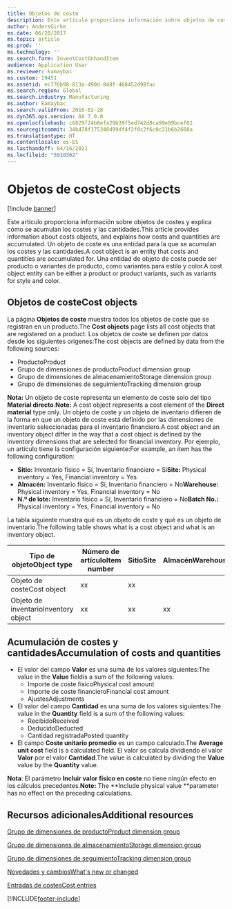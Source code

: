 ```yaml
---
title: Objetos de coste
description: Este artículo proporciona información sobre objetos de costes y explica cómo se acumulan los costes y las cantidades. Un objeto de coste es una entidad para la que se acumulan los costes y las cantidades. Una entidad de objeto de coste puede ser producto o variantes de producto, como variantes para estilo y color.
author: AndersGirke
ms.date: 06/20/2017
ms.topic: article
ms.prod: ''
ms.technology: ''
ms.search.form: InventCostOnhandItem
audience: Application User
ms.reviewer: kamaybac
ms.custom: 19451
ms.assetid: ec776b98-813a-490d-848f-468452d98fac
ms.search.region: Global
ms.search.industry: Manufacturing
ms.author: kamaybac
ms.search.validFrom: 2016-02-28
ms.dyn365.ops.version: AX 7.0.0
ms.openlocfilehash: c6829f24b8efa29b39f5ed742d8ca99e09bcef01
ms.sourcegitcommit: 34b478f175348d99df4f2f0c2f6c0c21b6b2660a
ms.translationtype: HT
ms.contentlocale: es-ES
ms.lasthandoff: 04/16/2021
ms.locfileid: "5910362"
---
```

# <a name="cost-objects"></a><span data-ttu-id="40136-105">Objetos de coste</span><span class="sxs-lookup"><span data-stu-id="40136-105">Cost objects</span></span>

[!include [banner](../includes/banner.md)]

<span data-ttu-id="40136-106">Este artículo proporciona información sobre objetos de costes y explica cómo se acumulan los costes y las cantidades.</span><span class="sxs-lookup"><span data-stu-id="40136-106">This article provides information about costs objects, and explains how costs and quantities are accumulated.</span></span> <span data-ttu-id="40136-107">Un objeto de coste es una entidad para la que se acumulan los costes y las cantidades.</span><span class="sxs-lookup"><span data-stu-id="40136-107">A cost object is an entity that costs and quantities are accumulated for.</span></span> <span data-ttu-id="40136-108">Una entidad de objeto de coste puede ser producto o variantes de producto, como variantes para estilo y color.</span><span class="sxs-lookup"><span data-stu-id="40136-108">A cost object entity can be either a product or product variants, such as variants for style and color.</span></span>  

## <a name="cost-objects"></a><span data-ttu-id="40136-109">Objetos de coste</span><span class="sxs-lookup"><span data-stu-id="40136-109">Cost objects</span></span>

<span data-ttu-id="40136-110">La página **Objetos de coste** muestra todos los objetos de coste que se registran en un producto.</span><span class="sxs-lookup"><span data-stu-id="40136-110">The **Cost objects** page lists all cost objects that are registered on a product.</span></span> <span data-ttu-id="40136-111">Los objetos de coste se definen por datos desde los siguientes orígenes:</span><span class="sxs-lookup"><span data-stu-id="40136-111">The cost objects are defined by data from the following sources:</span></span>

-   <span data-ttu-id="40136-112">Producto</span><span class="sxs-lookup"><span data-stu-id="40136-112">Product</span></span>
-   <span data-ttu-id="40136-113">Grupo de dimensiones de producto</span><span class="sxs-lookup"><span data-stu-id="40136-113">Product dimension group</span></span>
-   <span data-ttu-id="40136-114">Grupo de dimensiones de almacenamiento</span><span class="sxs-lookup"><span data-stu-id="40136-114">Storage dimension group</span></span>
-   <span data-ttu-id="40136-115">Grupo de dimensiones de seguimiento</span><span class="sxs-lookup"><span data-stu-id="40136-115">Tracking dimension group</span></span>

<span data-ttu-id="40136-116">**Nota:** Un objeto de coste representa un elemento de coste solo del tipo **Material directo**.</span><span class="sxs-lookup"><span data-stu-id="40136-116">**Note:** A cost object represents a cost element of the **Direct material** type only.</span></span> <span data-ttu-id="40136-117">Un objeto de coste y un objeto de inventario difieren de la forma en que un objeto de coste está definido por las dimensiones de inventario seleccionadas para el inventario financiero.</span><span class="sxs-lookup"><span data-stu-id="40136-117">A cost object and an inventory object differ in the way that a cost object is defined by the inventory dimensions that are selected for financial inventory.</span></span> <span data-ttu-id="40136-118">Por ejemplo, un artículo tiene la configuración siguiente:</span><span class="sxs-lookup"><span data-stu-id="40136-118">For example, an item has the following configuration:</span></span>

-   <span data-ttu-id="40136-119">**Sitio:** Inventario físico = Sí, Inventario financiero = Sí</span><span class="sxs-lookup"><span data-stu-id="40136-119">**Site:** Physical inventory = Yes, Financial inventory = Yes</span></span>
-   <span data-ttu-id="40136-120">**Almacén:** Inventario físico = Sí, Inventario financiero = No</span><span class="sxs-lookup"><span data-stu-id="40136-120">**Warehouse:** Physical inventory = Yes, Financial inventory = No</span></span>
-   <span data-ttu-id="40136-121">**N.º de lote:** Inventario físico = Sí, Inventario financiero = No</span><span class="sxs-lookup"><span data-stu-id="40136-121">**Batch No.:** Physical inventory = Yes, Financial inventory = No</span></span>

<span data-ttu-id="40136-122">La tabla siguiente muestra qué es un objeto de coste y qué es un objeto de inventario.</span><span class="sxs-lookup"><span data-stu-id="40136-122">The following table shows what is a cost object and what is an inventory object.</span></span>

| <span data-ttu-id="40136-123">Tipo de objeto</span><span class="sxs-lookup"><span data-stu-id="40136-123">Object type</span></span>      | <span data-ttu-id="40136-124">Número de artículo</span><span class="sxs-lookup"><span data-stu-id="40136-124">Item number</span></span> | <span data-ttu-id="40136-125">Sitio</span><span class="sxs-lookup"><span data-stu-id="40136-125">Site</span></span> | <span data-ttu-id="40136-126">Almacén</span><span class="sxs-lookup"><span data-stu-id="40136-126">Warehouse</span></span> | <span data-ttu-id="40136-127">N.º de lote</span><span class="sxs-lookup"><span data-stu-id="40136-127">Batch No.</span></span> |
|------------------|-------------|------|-----------|-----------|
| <span data-ttu-id="40136-128">Objeto de coste</span><span class="sxs-lookup"><span data-stu-id="40136-128">Cost object</span></span>      | <span data-ttu-id="40136-129">x</span><span class="sxs-lookup"><span data-stu-id="40136-129">x</span></span>           | <span data-ttu-id="40136-130">x</span><span class="sxs-lookup"><span data-stu-id="40136-130">x</span></span>    |           |           |
| <span data-ttu-id="40136-131">Objeto de inventario</span><span class="sxs-lookup"><span data-stu-id="40136-131">Inventory object</span></span> | <span data-ttu-id="40136-132">x</span><span class="sxs-lookup"><span data-stu-id="40136-132">x</span></span>           | <span data-ttu-id="40136-133">x</span><span class="sxs-lookup"><span data-stu-id="40136-133">x</span></span>    |  <span data-ttu-id="40136-134">x</span><span class="sxs-lookup"><span data-stu-id="40136-134">x</span></span>        | <span data-ttu-id="40136-135">x</span><span class="sxs-lookup"><span data-stu-id="40136-135">x</span></span>         |

## <a name="accumulation-of-costs-and-quantities"></a><span data-ttu-id="40136-136">Acumulación de costes y cantidades</span><span class="sxs-lookup"><span data-stu-id="40136-136">Accumulation of costs and quantities</span></span>
-   <span data-ttu-id="40136-137">El valor del campo **Valor** es una suma de los valores siguientes:</span><span class="sxs-lookup"><span data-stu-id="40136-137">The value in the **Value** fieldis a sum of the following values:</span></span>
    -   <span data-ttu-id="40136-138">Importe de coste físico</span><span class="sxs-lookup"><span data-stu-id="40136-138">Physical cost amount</span></span>
    -   <span data-ttu-id="40136-139">Importe de coste financiero</span><span class="sxs-lookup"><span data-stu-id="40136-139">Financial cost amount</span></span>
    -   <span data-ttu-id="40136-140">Ajustes</span><span class="sxs-lookup"><span data-stu-id="40136-140">Adjustments</span></span>
-   <span data-ttu-id="40136-141">El valor del campo **Cantidad** es una suma de los valores siguientes:</span><span class="sxs-lookup"><span data-stu-id="40136-141">The value in the **Quantity** field is a sum of the following values:</span></span>
    -   <span data-ttu-id="40136-142">Recibido</span><span class="sxs-lookup"><span data-stu-id="40136-142">Received</span></span>
    -   <span data-ttu-id="40136-143">Deducido</span><span class="sxs-lookup"><span data-stu-id="40136-143">Deducted</span></span>
    -   <span data-ttu-id="40136-144">Cantidad registrada</span><span class="sxs-lookup"><span data-stu-id="40136-144">Posted quantity</span></span>
-   <span data-ttu-id="40136-145">El campo **Coste unitario promedio** es un campo calculado.</span><span class="sxs-lookup"><span data-stu-id="40136-145">The **Average unit cost** field is a calculated field.</span></span> <span data-ttu-id="40136-146">El valor se calcula dividiendo el valor **Valor** por el valor **Cantidad**.</span><span class="sxs-lookup"><span data-stu-id="40136-146">The value is calculated by dividing the **Value** value by the **Quantity** value.</span></span>

<span data-ttu-id="40136-147">**Nota**: El parámetro **Incluir valor físico en coste** no tiene ningún efecto en los cálculos precedentes.</span><span class="sxs-lookup"><span data-stu-id="40136-147">**Note:** The \*\*Include physical value \*\*parameter has no effect on the preceding calculations.</span></span>

<a name="additional-resources"></a><span data-ttu-id="40136-148">Recursos adicionales</span><span class="sxs-lookup"><span data-stu-id="40136-148">Additional resources</span></span>
--------

[<span data-ttu-id="40136-149">Grupo de dimensiones de producto</span><span class="sxs-lookup"><span data-stu-id="40136-149">Product dimension group</span></span>](/dynamicsax-2012/appuser-itpro/about-product-dimensions)

[<span data-ttu-id="40136-150">Grupo de dimensiones de almacenamiento</span><span class="sxs-lookup"><span data-stu-id="40136-150">Storage dimension group</span></span>](/dynamicsax-2012//storage-dimension-groups-form)

[<span data-ttu-id="40136-151">Grupo de dimensiones de seguimiento</span><span class="sxs-lookup"><span data-stu-id="40136-151">Tracking dimension group</span></span>](/dynamicsax-2012//tracking-dimension-groups-form)

[<span data-ttu-id="40136-152">Novedades y cambios</span><span class="sxs-lookup"><span data-stu-id="40136-152">What's new or changed</span></span>](../../fin-ops-core/fin-ops/get-started/whats-new-changed.md)

[<span data-ttu-id="40136-153">Entradas de costes</span><span class="sxs-lookup"><span data-stu-id="40136-153">Cost entries</span></span>](cost-entries.md)





[!INCLUDE[footer-include](../../includes/footer-banner.md)]
